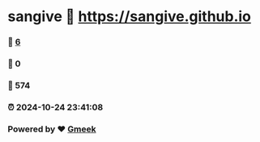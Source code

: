 # sangive :link: https://sangive.github.io 
### :page_facing_up: [6](https://sangive.github.io/tag.html) 
### :speech_balloon: 0 
### :hibiscus: 574 
### :alarm_clock: 2024-10-24 23:41:08 
### Powered by :heart: [Gmeek](https://github.com/Meekdai/Gmeek)
